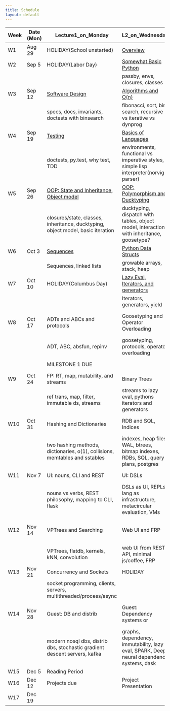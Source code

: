 ```yaml
---
title: Schedule
layout: default
---
```


| Week | Date (Mon) | Lecture1_on_Monday                       | L2_on_Wednesday                          | Lab_on_Friday                            | HW_Information                           | Project_Information                      |
| ---- | ---------- | ---------------------------------------- | ---------------------------------------- | ---------------------------------------- | ---------------------------------------- | ---------------------------------------- |
| W1   | Aug 29     | HOLIDAY(School unstarted)                | [Overview](https://github.com/iacs-cs207/cs207-2016/blob/master/lectures/introduction.pdf)        |     [git and basic python](https://github.com/iacs-cs207/cs207-2016/blob/master/labs/lab1)                                     |    [HW1](https://goo.gl/forms/JOSiIPl3imlT44wL2)                                      |                                          |
| W2   | Sep 5      | HOLIDAY(Labor Day)                       | [Somewhat Basic Python](https://github.com/iacs-cs207/cs207-2016/blob/master/lectures/BasicPythonAndEnvironments.ipynb)                    | [Decorators+closures](https://github.com/iacs-cs207/cs207-2016/blob/master/labs/lab2.ipynb)                      | [closures](https://github.com/iacs-cs207/cs207-2016/blob/master/homeworks/distribute_hw2.ipynb)                      | Form Groups                              |
|      |            |                                          | passby, envs, closures, classes          |                                          |                                          |                                          |
| W3   | Sep 12     | [Software Design](https://github.com/iacs-cs207/cs207-2016/blob/master/lectures/SoftwareDesign.ipynb)                          | [Algorithms and O(n)](https://github.com/iacs-cs207/cs207-2016/blob/master/lectures/Algorithms.ipynb)                      | [Fib](https://github.com/iacs-cs207/cs207-2016/blob/master/labs/lab3.ipynb)                                      | [Fib+Decorators](https://github.com/iacs-cs207/cs207-2016/blob/master/homeworks/distribute_hw3.ipynb)                           | Form Groups                              |
|      |            | specs, docs, invariants, doctests with binsearch | fibonacci, sort, bin search, recursive vs iterative vs dynprog |                                          |                                          |                                          |
| W4   | Sep 19     | [Testing](https://github.com/iacs-cs207/cs207-2016/blob/master/lectures/IITesting.ipynb)                  | [Basics of Languages](https://github.com/iacs-cs207/cs207-2016/blob/master/lectures/Languages.ipynb)                          | [Travis and Coveralls](https://github.com/iacs-cs207/cs207-2016/blob/master/labs/lab4.ipynb)                              | [tests and CI](https://github.com/iacs-cs207/cs207-2016/blob/master/homeworks/hw4.ipynb)                      |                                          |
|      |            | doctests, py.test, why test, TDD  | environments, functional vs imperative styles, a simple lisp interpreter(norvig parser) | tests and CI and package     | tests and CI and package                    |                                          |
| W5   | Sep 26     | [OOP: State and Inheritance, Object model](https://github.com/iacs-cs207/cs207-2016/blob/master/lectures/OOP.ipynb) | [OOP: Polymorphism and Ducktyping](https://github.com/iacs-cs207/cs207-2016/blob/master/lectures/DuckPoly.ipynb)         | [Python packages](https://github.com/iacs-cs207/cs207-2016/blob/master/labs/lab5.ipynb)  | [Light curves OOP hw](https://github.com/iacs-cs207/cs207-2016/blob/master/homeworks/hw5.ipynb)                      | [tested TS Class](https://iacs-cs207.github.io/cs207-2016/projects/project1.html)                          |
|      |            | closures/state, classes, inheritance, ducktyping, object model, basic iteration | ducktyping, dispatch with tables, object model, interaction with inheritance, goosetype? |                                          |                                          |                                          |
| W6   | Oct 3      | [Sequences](https://github.com/iacs-cs207/cs207-2016/blob/master/lectures/Sequences.ipynb) | [Python Data Structs](https://github.com/iacs-cs207/cs207-2016/blob/master/lectures/Lists.ipynb)                         | [Tree parsing](https://github.com/iacs-cs207/cs207-2016/blob/master/labs/lab6.ipynb)            | [LL setitem + anomalies](https://github.com/iacs-cs207/cs207-2016/blob/master/homeworks/hw6.ipynb) | [TS class with iter and contiguous data](https://iacs-cs207.github.io/cs207-2016/projects/project2.html)     |
|      |            | Sequences, linked lists | growable arrays,  stack, heap |                                          |                                          |                                          |
| W7   | Oct 10     | HOLIDAY(Columbus Day)                    | [Lazy Eval, Iterators, and generators](https://github.com/iacs-cs207/cs207-2016/blob/master/lectures/gensandcoros.ipynb)                | [Heaps](https://github.com/iacs-cs207/cs207-2016/blob/master/labs/lab7.ipynb)                   | [It/Gen Stuff](https://github.com/iacs-cs207/cs207-2016/blob/master/homeworks/hw7.ipynb)                            | [add lazy eval, non uniform](https://iacs-cs207.github.io/cs207-2016/projects/project3.html)            |
|      |            |                                          | Iterators, generators, yield                             |                                          |                                          |                                          |
| W8   | Oct 17     | ADTs and ABCs and protocols              | Goosetyping and Operator Overloading     | Environment ADT                          | Env with different implementations, OO       | OOP for time series                      |
|      |            | ADT, ABC, absfun, repinv                 | goosetyping, protocols, operator overloading |                                          |                                          |                                          |
|      |            | MILESTONE 1 DUE                          |                                          |                                          |                                          | MILESTONE1(W1-8)                         |
| W9   | Oct 24     | FP: RT, map, mutability, and streams     | Binary Trees | immutable BST                            |  writing immutable BST | index for standardized values |
|      |            | ref trans, map, filter, immutable ds, streams | streams to lazy eval, pythons iterators and generators |                                          |                                          |                                          |
| W10  | Oct 31     | Hashing and Dictionaries                 | RDB and SQL, Indices                     | Factor Index in sqlite                   | Factor Index with Bloom filter and persistence | make metadata index                      |
|      |            | two hashing methods, dictionaries, o(1), collisions, memtables and sstables | indexes, heap files, WAL, btrees, bitmap indexes, RDBs, SQL, query plans, postgres |                                          |                                          |                                          |
| W11  | Nov 7      | UI: nouns, CLI and REST                  | UI: DSLs                                 | Lispy DSL                                | Lispy DSL for index                      | in-process REPL for dbase                |
|      |            | nouns vs verbs, REST philosophy, mapping to CLI, flask | DSLs as UI, REPLs, lang as infrastructure, metacircular evaluation, VMs |                                          |                                          |                                          |
| W12  | Nov 14     | VPTrees and Searching                    | Web UI and FRP                           | Devops Lab, makefiles, dependency systems | None                                     | REST API for DBASE, connects in process  |
|      |            | VPTrees, flatdb, kernels, kNN, convolution | web UI from REST API, minimal js/coffee, FRP |                                          |                                          |                                          |
| W13  | Nov 21     | Concurrency and Sockets                  | HOLIDAY                                  |                                          | None                                     | socket server for dbase                  |
|      |            | socket programming, clients, servers, multithreaded/process/async |                                          |                                          |                                          |                                          |
| W14  | Nov 28     | Guest: DB and distrib                    | Guest: Dependency systems or             | Amazon Lab, postgres, web, microservices, Heroku | None                                     | develop sim search, web UI               |
|      |            | modern nosql dbs, distrib dbs, stochastic gradient descent servers, kafka | graphs, dependency, immutability, lazy eval, SPARK, Deep neural dependency systems, dask |                                          |                                          |                                          |
| W15  | Dec 5      | Reading Period                           |                                          |                                          |                                          |                                          |
| W16  | Dec 12     | Projects due                           |              Project Presentation                            |                        |                                          |                                          |
| W17  | Dec 19     |                |                                          |                                          |                                          |                                          |
